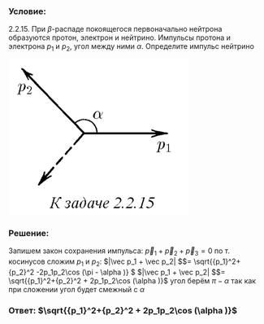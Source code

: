###  Условие: 

$2.2.15.$ При $\beta$-распаде покоящегося первоначально нейтрона образуются протон, электрон и нейтрино. Импульсы протона и электрона $p_1$ и $p_2$, угол между ними $\alpha$. Определите импульс нейтрино 

![|355x305, 67%](../../img/2.2.15/statement.png)

###  Решение: 

Запишем закон сохранения импульса:  $\vec p_1 + \vec p_2 +\vec p_3 = 0$  по т. косинусов сложим $p_1$ и $p_2$:  $|\vec p_1 + \vec p_2| $$= \sqrt{{p_1}^2+{p_2}^2 -2p_1p_2\cos (\pi - \alpha )} $ $|\vec p_1 + \vec p_2| $$= \sqrt{{p_1}^2+{p_2}^2 + 2p_1p_2\cos (\alpha )}$  угол берём $\pi - \alpha$ так как при сложении угол будет смежный с $\alpha$ 

###  Ответ: $\sqrt{{p_1}^2+{p_2}^2 + 2p_1p_2\cos (\alpha )}$ 
